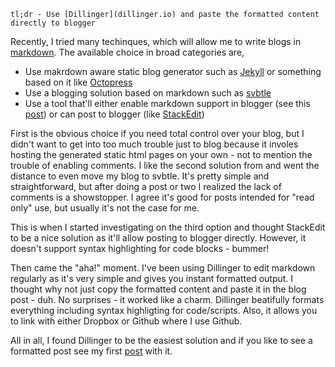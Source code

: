     tl;dr - Use [Dillinger](dillinger.io) and paste the formatted content directly to blogger

Recently, I tried many techinques, which will allow me to write blogs in [markdown](http://daringfireball.net/projects/markdown/). The available choice in broad categories are,

- Use makrdown aware static blog generator such as [Jekyll](http://jekyllrb.com/) or something based on it like [Octopress](http://octopress.org/)
- Use a blogging solution based on markdown such as [svbtle](http://svbtle.com)
- Use a tool that'll either enable markdown support in blogger (see this [post](http://dvdotsenko.blogspot.com/2012/08/markdown-with-blogspotcom-and-bloggercom.html)) or can post to blogger (like [StackEdit](https://stackedit.io/))

First is the obvious choice if you need total control over your blog, but I didn't want to get into too much trouble just to blog because it involes hosting the generated static html pages on your own - not to mention the trouble of enabling comments. I like the second solution from and went the distance to even move my blog to svbtle. It's pretty simple and straightforward, but after doing a post or two I realized the lack of comments is a showstopper. I agree it's good for posts intended for "read only" use, but usually it's not the case for me.

This is when I started investigating on the third option and thought StackEdit to be a nice solution as it'll allow posting to blogger directly. However, it doesn't support syntax highlighting for code blocks - bummer!

Then came the "aha!" moment. I've been using Dillinger to edit markdown regularly as it's very simple and gives you instant formatted output. I thought why not just copy the formatted content and paste it in the blog post - duh. No surprises - it worked like a charm. Dillinger beatifully formats everything including syntax highligting for code/scripts. Also, it allows you to link with either Dropbox or Github where I use Github. 

All in all, I found Dillinger to be the easiest solution and if you like to see a formatted post see my first [post](http://esaliya.blogspot.com/2014/08/running-c-mpinet-applications-with-mono.html) with it.
